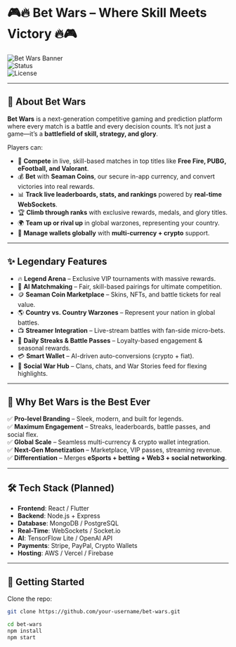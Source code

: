 # 🎮🔥 Bet Wars – Where Skill Meets Victory 🔥🎮  

![Bet Wars Banner](https://img.shields.io/badge/Bet%20Wars-Legendary-blueviolet?style=for-the-badge&logo=gamepad)  
![Status](https://img.shields.io/badge/Status-Building-success?style=for-the-badge&logo=rocket)  
![License](https://img.shields.io/badge/License-MIT-green?style=for-the-badge)  

---

## 🚀 About Bet Wars
**Bet Wars** is a next-generation competitive gaming and prediction platform where every match is a battle and every decision counts. It’s not just a game—it’s a **battlefield of skill, strategy, and glory**.  

Players can:  
- 🎯 **Compete** in live, skill-based matches in top titles like **Free Fire, PUBG, eFootball, and Valorant**.  
- 💰 **Bet** with **Seaman Coins**, our secure in-app currency, and convert victories into real rewards.  
- 📊 **Track live leaderboards, stats, and rankings** powered by **real-time WebSockets**.  
- 🏆 **Climb through ranks** with exclusive rewards, medals, and glory titles.  
- 🌍 **Team up or rival up** in global warzones, representing your country.  
- 💱 **Manage wallets globally** with **multi-currency + crypto** support.  

---

## ✨ Legendary Features
- 🔥 **Legend Arena** – Exclusive VIP tournaments with massive rewards.  
- 🤖 **AI Matchmaking** – Fair, skill-based pairings for ultimate competition.  
- 🪙 **Seaman Coin Marketplace** – Skins, NFTs, and battle tickets for real value.  
- 🌎 **Country vs. Country Warzones** – Represent your nation in global battles.  
- 📺 **Streamer Integration** – Live-stream battles with fan-side micro-bets.  
- 🎁 **Daily Streaks & Battle Passes** – Loyalty-based engagement & seasonal rewards.  
- 💳 **Smart Wallet** – AI-driven auto-conversions (crypto + fiat).  
- 💬 **Social War Hub** – Clans, chats, and War Stories feed for flexing highlights.  

---

## 🏅 Why Bet Wars is the Best Ever
✅ **Pro-level Branding** – Sleek, modern, and built for legends.  
✅ **Maximum Engagement** – Streaks, leaderboards, battle passes, and social flex.  
✅ **Global Scale** – Seamless multi-currency & crypto wallet integration.  
✅ **Next-Gen Monetization** – Marketplace, VIP passes, streaming revenue.  
✅ **Differentiation** – Merges **eSports + betting + Web3 + social networking**.  

---

## 🛠️ Tech Stack (Planned)
- **Frontend**: React / Flutter  
- **Backend**: Node.js + Express  
- **Database**: MongoDB / PostgreSQL  
- **Real-Time**: WebSockets / Socket.io  
- **AI**: TensorFlow Lite / OpenAI API  
- **Payments**: Stripe, PayPal, Crypto Wallets  
- **Hosting**: AWS / Vercel / Firebase  

---

## 🚀 Getting Started
Clone the repo:  
```bash
git clone https://github.com/your-username/bet-wars.git

cd bet-wars
npm install
npm start